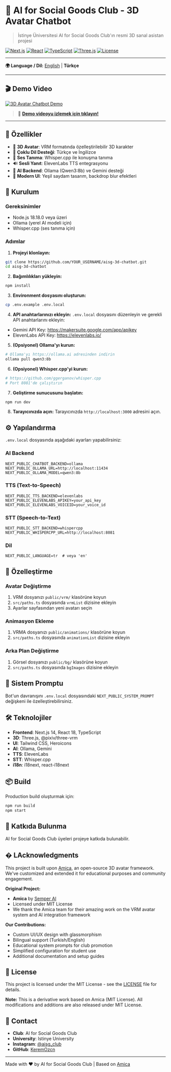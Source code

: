 # 🤖 AI for Social Goods Club - 3D Avatar Chatbot

> İstinye Üniversitesi AI for Social Goods Club'ın resmi 3D sanal asistan projesi

[![Next.js](https://img.shields.io/badge/Next.js-14-black)](https://nextjs.org/)
[![React](https://img.shields.io/badge/React-18-blue)](https://reactjs.org/)
[![TypeScript](https://img.shields.io/badge/TypeScript-5.6-blue)](https://www.typescriptlang.org/)
[![Three.js](https://img.shields.io/badge/Three.js-0.169-green)](https://threejs.org/)
[![License](https://img.shields.io/badge/License-MIT-yellow.svg)](LICENSE)

---

**🌍 Language / Dil:** [English](README.en.md) | **Türkçe**

---

## 🎬 Demo Video

[![3D Avatar Chatbot Demo](https://img.youtube.com/vi/vTlst4BU0J0/maxresdefault.jpg)](https://youtu.be/vTlst4BU0J0)

> 🎥 **[Demo videoyu izlemek için tıklayın!](https://youtu.be/vTlst4BU0J0)**

---

## 🎯 Özellikler

- 🤖 **3D Avatar**: VRM formatında özelleştirilebilir 3D karakter
- 💬 **Çoklu Dil Desteği**: Türkçe ve İngilizce
- 🎤 **Ses Tanıma**: Whisper.cpp ile konuşma tanıma
- 🔊 **Sesli Yanıt**: ElevenLabs TTS entegrasyonu
- 🧠 **AI Backend**: Ollama (Qwen3:8b) ve Gemini desteği
- 🎨 **Modern UI**: Yeşil saydam tasarım, backdrop blur efektleri

## 🚀 Kurulum

### Gereksinimler

- Node.js 18.18.0 veya üzeri
- Ollama (yerel AI modeli için)
- Whisper.cpp (ses tanıma için)

### Adımlar

1. **Projeyi klonlayın:**
```bash
git clone https://github.com/YOUR_USERNAME/aisg-3d-chatbot.git
cd aisg-3d-chatbot
```

2. **Bağımlılıkları yükleyin:**
```bash
npm install
```

3. **Environment dosyasını oluşturun:**
```bash
cp .env.example .env.local
```

4. **API anahtarlarınızı ekleyin:**
`.env.local` dosyasını düzenleyin ve gerekli API anahtarlarını ekleyin:
- Gemini API Key: https://makersuite.google.com/app/apikey
- ElevenLabs API Key: https://elevenlabs.io/

5. **(Opsiyonel) Ollama'yı kurun:**
```bash
# Ollama'yı https://ollama.ai adresinden indirin
ollama pull qwen3:8b
```

6. **(Opsiyonel) Whisper.cpp'yi kurun:**
```bash
# https://github.com/ggerganov/whisper.cpp
# Port 8081'de çalıştırın
```

7. **Geliştirme sunucusunu başlatın:**
```bash
npm run dev
```

8. **Tarayıcınızda açın:**
Tarayıcınızda `http://localhost:3000` adresini açın.

## ⚙️ Yapılandırma

`.env.local` dosyasında aşağıdaki ayarları yapabilirsiniz:

### AI Backend
```env
NEXT_PUBLIC_CHATBOT_BACKEND=ollama
NEXT_PUBLIC_OLLAMA_URL=http://localhost:11434
NEXT_PUBLIC_OLLAMA_MODEL=qwen3:8b
```

### TTS (Text-to-Speech)
```env
NEXT_PUBLIC_TTS_BACKEND=elevenlabs
NEXT_PUBLIC_ELEVENLABS_APIKEY=your_api_key
NEXT_PUBLIC_ELEVENLABS_VOICEID=your_voice_id
```

### STT (Speech-to-Text)
```env
NEXT_PUBLIC_STT_BACKEND=whispercpp
NEXT_PUBLIC_WHISPERCPP_URL=http://localhost:8081
```

### Dil
```env
NEXT_PUBLIC_LANGUAGE=tr  # veya 'en'
```

## 🎨 Özelleştirme

### Avatar Değiştirme
1. VRM dosyanızı `public/vrm/` klasörüne koyun
2. `src/paths.ts` dosyasında `vrmList` dizisine ekleyin
3. Ayarlar sayfasından yeni avatarı seçin

### Animasyon Ekleme
1. VRMA dosyanızı `public/animations/` klasörüne koyun
2. `src/paths.ts` dosyasında `animationList` dizisine ekleyin

### Arka Plan Değiştirme
1. Görsel dosyanızı `public/bg/` klasörüne koyun
2. `src/paths.ts` dosyasında `bgImages` dizisine ekleyin

## 📝 Sistem Promptu

Bot'un davranışını `.env.local` dosyasındaki `NEXT_PUBLIC_SYSTEM_PROMPT` değişkeni ile özelleştirebilirsiniz.

## 🛠️ Teknolojiler

- **Frontend**: Next.js 14, React 18, TypeScript
- **3D**: Three.js, @pixiv/three-vrm
- **UI**: Tailwind CSS, Heroicons
- **AI**: Ollama, Gemini
- **TTS**: ElevenLabs
- **STT**: Whisper.cpp
- **i18n**: i18next, react-i18next

## 📦 Build

Production build oluşturmak için:

```bash
npm run build
npm start
```

## 🤝 Katkıda Bulunma

AI for Social Goods Club üyeleri projeye katkıda bulunabilir.

## � LAcknowledgments

This project is built upon [Amica](https://github.com/semperai/amica), an open-source 3D avatar framework. We've customized and extended it for educational purposes and community engagement.

**Original Project:**
- **Amica** by [Semper AI](https://github.com/semperai/amica)
- Licensed under MIT License
- We thank the Amica team for their amazing work on the VRM avatar system and AI integration framework

**Our Contributions:**
- Custom UI/UX design with glassmorphism
- Bilingual support (Turkish/English)
- Educational system prompts for club promotion
- Simplified configuration for student use
- Additional documentation and setup guides

## 📄 License

This project is licensed under the MIT License - see the [LICENSE](LICENSE) file for details.

**Note:** This is a derivative work based on Amica (MIT License). All modifications and additions are also released under MIT License.

## 👥 Contact

- **Club**: AI for Social Goods Club
- **University**: Istinye University
- **Instagram**: [@aisg_club](https://instagram.com/aisg_club)
- **GitHub**: [KeremOzcn](https://github.com/KeremOzcn)

---

Made with ❤️ by AI for Social Goods Club | Based on [Amica](https://github.com/semperai/amica)
